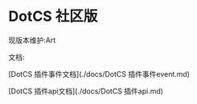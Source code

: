 # DotCS 社区版
现版本维护:Art

文档:

[DotCS 插件事件文档](./docs/DotCS 插件事件event.md)

[DotCS 插件api文档](./docs/DotCS 插件api.md)
